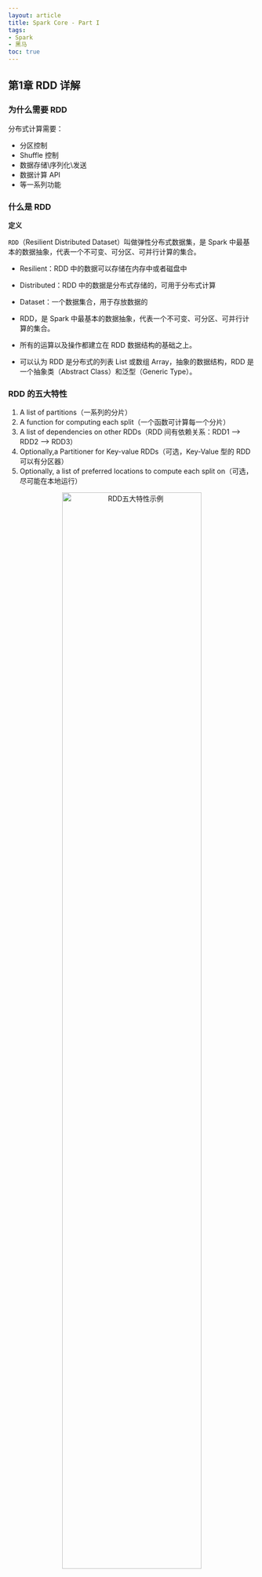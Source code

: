 ```yaml
---
layout: article
title: Spark Core - Part I
tags: 
- Spark
- 黑马
toc: true
---
```


## 第1章 RDD 详解

### 为什么需要 RDD

分布式计算需要：

- 分区控制
- Shuffle 控制
- 数据存储\序列化\发送
- 数据计算 API
- 等一系列功能

### 什么是 RDD

**定义**

`RDD`（Resilient Distributed Dataset）叫做弹性分布式数据集，是 Spark 中最基本的数据抽象，代表一个不可变、可分区、可并行计算的集合。

- Resilient：RDD 中的数据可以存储在内存中或者磁盘中
- Distributed：RDD 中的数据是分布式存储的，可用于分布式计算
- Dataset：一个数据集合，用于存放数据的

- RDD，是 Spark 中最基本的数据抽象，代表一个不可变、可分区、可并行计算的集合。
- 所有的运算以及操作都建立在 RDD 数据结构的基础之上。
- 可以认为 RDD 是分布式的列表 List 或数组 Array，抽象的数据结构，RDD 是一个抽象类（Abstract Class）和泛型（Generic Type）。

### RDD 的五大特性

1. A list of partitions（一系列的分片）
2. A function for computing each split（一个函数可计算每一个分片）
3. A list of dependencies on other RDDs（RDD 间有依赖关系：RDD1 --> RDD2 --> RDD3）
4. Optionally,a Partitioner for Key-value RDDs（可选，Key-Value 型的 RDD 可以有分区器）
5. Optionally, a list of preferred locations to compute each split on（可选，尽可能在本地运行）

<div align="center">
	<img src="https://raw.githubusercontent.com/cocotwp/cocotwp.github.io/master/assets/images/sparkcore/RDD五大特性示例.png" alt="RDD五大特性示例" width="75%" />
</div>

## 第2章 RDD 编程入门

### RDD 的创建

#### 并行化创建（集合对象）

API：
```python
SparkContext.parallelize(_c_, _numSlices=None_)
```

代码：
```python
from pyspark import SparkConf, SparkContext

if __name__ == '__main__':
    conf = SparkConf().setAppName('myApp').setMaster('local')
    sc = SparkContext(conf=conf)

    rdd = sc.parallelize([1, 2, 3, 4, 5, 6, 7, 8, 9])  # 默认分区数
    print(rdd.getNumPartitions())

    rdd = sc.parallelize([1, 2, 3, 4, 5, 6, 7, 8, 9], 3)  # 指定分区数
    print(rdd.getNumPartitions())

    print(rdd.collect())
```

#### 读取外部数据源

API：
```python
SparkContext.textFile(_name_, _minPartitions=None_, _use_unicode=True_)
```

支持本地文件、HDFS、S3协议

代码：
```python
from pyspark import SparkConf, SparkContext

if __name__ == '__main__':
    conf = SparkConf().setAppName('myApp').setMaster('local')
    sc = SparkContext(conf=conf)

    sc.setLogLevel('INFO')

    file_rdd1 = sc.textFile('./data/input/words.txt')
    print(file_rdd1.getNumPartitions())
    print(file_rdd1.collect())

    file_rdd2 = sc.textFile('./data/input/words.txt', 3)
    print(file_rdd2.getNumPartitions())

    file_rdd3 = sc.textFile('./data/input/words.txt', 100)
    print(file_rdd3.getNumPartitions())
```

API：
```python
SparkContext.wholeTextFiles(path, minPartitions=None, use_unicode=True)
```

适合读取一堆小文件\
同样支持本地文件、HDFS、S3协议

代码：
```python
from pyspark import SparkConf, SparkContext

if __name__ == '__main__':
    conf = SparkConf().setAppName('myApp').setMaster('local')
    sc = SparkContext(conf=conf)

    rdd = sc.wholeTextFiles('./data/input/tiny_files', 3)
    print(rdd.collect())
```

### RDD 算子

**算子是什么**

分布式集合对象上的 API 称为*算子*。

分成两类：
- *转换（Transformation）算子*：返回值仍旧是一个 RDD 的
- *动作（Action）算子*：返回值**不是** RDD 的

> **懒加载**：转换算子只是在构建执行计划，动作算子是一个指令让执行计划开始工作。

### 常用转换算子

#### map

将方法应用到 RDD 中的每个元素

API：
```python
RDD.map(f, preservesPartitioning=False)
```

代码：
```python
from pyspark import SparkConf, SparkContext

if __name__ == '__main__':
    conf = SparkConf().setAppName('myApp').setMaster('local')
    sc = SparkContext(conf=conf)

    rdd = sc.parallelize([1, 2, 3, 4, 5, 6, 7, 8, 9], 3)

    # def double(num):
    #     return num * 2

    # print(rdd.map(double).collect())

    print(rdd.map(lambda x: x * 2).collect())
```

#### flatMap

先进行 map 操作，再进行 **展平** 操作

API：
```python
RDD.flatMap(f, preservesPartitioning=False)
```

代码：
```python
from pyspark import SparkConf, SparkContext

if __name__ == '__main__':
    conf = SparkConf().setAppName('myApp').setMaster('local')
    sc = SparkContext(conf=conf)

    rdd = sc.parallelize(["hello spark", "hello apache", "hello replit"])
    rdd2 = rdd.flatMap(lambda x: x.split(" "))
    print(rdd2.collect())
```

#### reduceByKey

针对 KV 型 RDD，自动按照 key 分组，然后对 value 应用聚合函数。

聚合逻辑如下图：

<div align="center">
	<img src="https://raw.githubusercontent.com/cocotwp/cocotwp.github.io/master/assets/images/sparkcore/reduceByKey算子聚合逻辑.png" alt="reduceByKey算子聚合逻辑" width="50%"/>
</div>

API：
```python
RDD.reduceByKey(func, numPartitions=None, partitionFunc=<function portable_hash>)
```

代码：
```spark
from pyspark import SparkConf, SparkContext

if __name__ == '__main__':
    conf = SparkConf().setAppName('myApp').setMaster('local')
    sc = SparkContext(conf=conf)

    # 实现 WordCount
    rdd = sc.textFile('./data/input/words.txt')
    rdd1 = rdd.flatMap(lambda x: x.split(" "))
    rdd2 = rdd1.map(lambda x: (x, 1))
    rdd3 = rdd2.reduceByKey(lambda a, b: a + b)
    print(rdd3.collect())
```

#### mapValues

针对KV 型 RDD，对 value 应用 map 函数，不影响 key

API：
```python
RDD.mapValues(f)
```

代码：
```python
rdd = sc.parallelize([('a', 1), ('b', 2), ('c', 3)])
print(rdd.mapValues(lambda x: x * 2).collect())
```

#### groupBy

将 RDD 的数据进行分组

API：
```python
RDD.groupBy(f, numPartitions=None, partitionFunc=<function portable_hash>)
```

代码：
```python
rdd = sc.parallelize([('a', 1), ('b', 2), ('c', 1), ('a', 1)])
result = rdd.groupBy(lambda x: x[0])
print(result.map(lambda x: (x[0], list(x[1]))).collect())
```

#### filter

过滤想要保留的数据，返回是 True 的数据被保留，返回时 False 的数据被丢弃

API:
```python
RDD.filter(f)
```

代码：
```python
rdd = sc.parallelize([1, 2, 3, 4, 5, 6, 7, 8, 9], 3)
# 筛选偶数
print(rdd.filter(lambda x: x % 2 == 0).collect())
```

#### distinct 

对 RDD 数据进行去重

API：
```python
RDD.distinct(numPartitions=None)
```

代码：
```python
rdd = sc.parallelize([('a', 1), ('b', 2), ('c', 1), ('a', 1)])
print(rdd.distinct().collect())
```

#### union

一个 RDD 和另一个 RDD 合并

> 只合并，不会去重

> 不同类型的 RDD 也可以合并

API：
```python
RDD.union(other)
```

代码：
```python
rdd1 = sc.parallelize([1, 2, 3])
rdd2 = sc.parallelize(['a', 'b', 'c'])
print(rdd1.union(rdd2).collect())
```

#### join、leftOuterJoin

类似于 SQL 中的 join\
但是，只适用于二元元组，且不能指定关联条件

API：
```python
RDD.join(other, numPartitions=None)
RDD.leftOuterJoin(other, numPartitions=None)
```

代码：
```python
rdd1 = sc.parallelize([('a', 'wang'), ('a', 'li'), ('b', 'zhang'),
					   ('c', 'xu')])
rdd2 = sc.parallelize([('a', 'sales'), ('b', 'tech')])
print(rdd1.join(rdd2).collect())
print(rdd1.leftOuterJoin(rdd2).collect())
```

#### intersection

求两个 RDD 的交集

API：
```python
RDD.intersection(other)
```

代码：
```python
rdd1 = sc.parallelize(['a', 'b', 'c'])
rdd2 = sc.parallelize(['c', 'c', 'd'])
print(rdd1.intersection(rdd2).collect())
```

#### glom

按照分区，将 RDD 划分成 List

 API：
 ```python
 RDD.glom()
 ```
 
代码：
```python
rdd = sc.parallelize([1, 2, 3, 4, 5, 6, 7, 8, 9], 3)
print(rdd.glom().collect())
```

#### groupByKey

针对 KV 型 RDD，自动按照 key 分组

API：
```python
RDD.groupByKey(numPartitions=None, partitionFunc=<function portable_hash>)
```

代码：
```python
rdd = sc.parallelize([('a', 1), ('a',1), ('b',1), ('b',1), ('a',1)])
groupby_rdd = rdd.groupByKey()
print(groupby_rdd.mapValues(lambda x: sum(x)).collect())
```

#### sortBy

对 RDD 进行排序，基于你指定的排序依据

API：
```python
RDD.sortBy(keyfunc, ascending=True, numPartitions=None)
```

代码：
```python
rdd = sc.parallelize([5, 2, 3, 7, 9, 1, 6, 8, 4], 3)
print(rdd.sortBy(lambda x: x, ascending=True, numPartitions=3).collect())
```

#### sortByKey

针对 KV 型 RDD，按照 key 进行排序

API：
```python
RDD.sortByKey(ascending=True, numPartitions=None, keyfunc=<function RDD.<lambda>>)
```

代码：
```python
rdd = sc.parallelize([('a', 1), ('B', 1), ('A', 1), ('b', 1)])
# print(rdd.sortByKey(True).collect())
print(rdd.sortByKey(True, keyfunc=lambda x: str(x).lower()).collect())
```

### 常用动作算子

#### countByKey

统计 key 出现的次数（一般适用于 KV 型 RDD）\
结果为 dict

API：
```python
RDD.countByKey()
```

代码：
```python
rdd = sc.parallelize([('a', 1), ('b', 2), ('c', 1), ('a', 1)])
print(rdd.countByKey())
```

#### collect

将 RDD 各个分区内的数据收集到 Driver 中\
结果为 list 

API：
```python
RDD.collect()
```

#### reduce

对 RDD 数据集按照指定方法进行聚合\
方法中参数和返回值要求类型一致

API：
```python
RDD.reduce(f)
```

代码：
```python
rdd = sc.parallelize([1, 2, 3, 4, 5, 6, 7, 8, 9], 3)
print(rdd.reduce(lambda a, b: a + b))
```

#### fold

和 [[2021-12-10-SparkCore#reduce|reduce]] 类似，按照指定方法进行聚合，但是是带有初始值的\
这个初始值会作用在：分区内聚合、分区间聚合

API：
```python
RDD.fold(zeroValue, op)
```

代码：
```python
rdd = sc.parallelize([1, 2, 3, 4, 5, 6, 7, 8, 9], 3)
print(rdd.fold(10, lambda a, b: a + b))
```

#### first

取出 RDD 的第一个元素

API：
```python
RDD.first()
```

#### take

取 RDD 中前 N 个元素\
结果为 list

API：
```python
RDD.take(num)
```

#### top

对 RDD 进行降序排序后，取前 N 个

API：
```python
RDD.top(num, key=None)
```

#### count

统计 RDD 中有多少条数据

API：
```python
RDD.count()
```

#### takeSample

随机抽样\
参数 `withReplacement` 表示抽样是否允许放回：True 表示允许，False 表示不允许

API：
```python
RDD.takeSample(withReplacement, num, seed=None)
```

代码：
```python
rdd = sc.parallelize([1, 2, 3, 4, 5, 6, 7, 8, 9], 3)
print(rdd.takeSample(True, 3))
```

#### takeOrdered

对 RDD 排序后取前 N 个\
与 [[2021-12-10-SparkCore#top|top]] 不同的是，既可以升序（默认），也可以通过可选的方法实现降序

API：
```python
RDD.takeOrdered(num, key=None)
```

代码：
```python
rdd = sc.parallelize([1, 2, 3, 4, 5, 6, 7, 8, 9], 3)
print(rdd.takeOrdered(5))
print(rdd.takeOrdered(5, key=lambda x: -x))
```

#### foreach

和 [[2021-12-10-SparkCore#map|map]] 类似，将方法应用到 RDD 中的每个元素，**但是**这个方法没有返回值

> 在 Executor 中分布式执行，不需要向 Driver 汇报，因此在某些场景下更加高效。

API：
```python
RDD.foreach(f)
```

代码：
```python
rdd = sc.parallelize([1, 2, 3, 4, 5, 6, 7, 8, 9], 3)
rdd.foreach(lambda x: print(x))
```

#### saveAsTextFile

将 RDD 的数据写入到文本文件中，支持本地文件、HDFS 等

> 和 foreach 类似，由 Executor 分布式执行，是不经过 Driver 的

API：
```python
RDD.saveAsTextFile(path, compressionCodecClass=None)
```

### 分区操作算子

#### mapPartitions

与 [[2021-12-10-SparkCore#map|map]] 不同的是，mapPartitions 中传送的是每个分区的数据，作为一个迭代器（iterator）对象传入过来。

 API：
 ```python
 RDD.mapPartitions(f, preservesPartitioning=False)
 ```
 
 代码：
 ```python
 rdd = sc.parallelize([1, 2, 3, 4, 5, 6, 7, 8, 9], 3)

def f(iterator): 
	yield sum(iterator)

print(rdd.mapPartitions(f).collect())
```

#### foreachPartition

和 [[2021-12-10-SparkCore#foreach|foreach]] 类似，但一次处理的是一整个分区数据

API：
```python
RDD.foreachPartition(f)
```

代码：
```python
rdd = sc.parallelize([1, 2, 3, 4, 5, 6, 7, 8, 9], 3)

def f(iterator): 
	for i in iterator:
		print(i * 2)

rdd.foreachPartition(f)
```

#### partitionBy

对 RDD 进行自定义分区操作

API：
```python
RDD.partitionBy(numPartitions, partitionFunc=<function portable_hash>)
```

代码：
```python
rdd = sc.parallelize([1, 2, 3, 4, 5, 6, 7, 8, 9], 3)
rdd = rdd.map(lambda x: (x, 1))
print(rdd.partitionBy(2, partitionFunc=lambda x: x % 2).glom().collect())
```

#### repartition

修改 RDD 的分区数量（重新分区）

> **注意**：对分区的数量进行操作，一定要慎重

API：
```python
RDD.repartition(numPartitions)
```

#### coalesce

与 [[2021-12-10-SparkCore#repartition|repartition]] 类似，可以修改 RDD 的分区数据\
不同的是，第2个参数表示增加分区是否需要 `shuffle`，默认是 False\
如果不指定 `shuffle=True`，则只能减少分区，更加“安全”
 
API：
```python
RDD.coalesce(numPartitions, shuffle=False)
```
